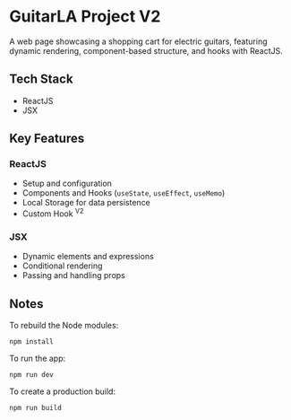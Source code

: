 # GuitarLA Project V2

A web page showcasing a shopping cart for electric guitars, featuring dynamic rendering, component-based structure, and hooks with ReactJS.

## Tech Stack
- ReactJS
- JSX

## Key Features

### ReactJS
- Setup and configuration
- Components and Hooks (`useState`, `useEffect`, `useMemo`)
- Local Storage for data persistence
- Custom Hook <sup>V2</sup>

### JSX
- Dynamic elements and expressions
- Conditional rendering
- Passing and handling props

## Notes

To rebuild the Node modules:
```
npm install
```

To run the app:
```
npm run dev
```

To create a production build:
```
npm run build
```